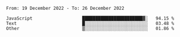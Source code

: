 <!--START_SECTION:waka-->

```text
From: 19 December 2022 - To: 26 December 2022

JavaScript                   ███████████████████████▓░   94.15 %
Text                         █░░░░░░░░░░░░░░░░░░░░░░░░   03.48 %
Other                        ▒░░░░░░░░░░░░░░░░░░░░░░░░   01.86 %
```

<!--END_SECTION:waka-->

